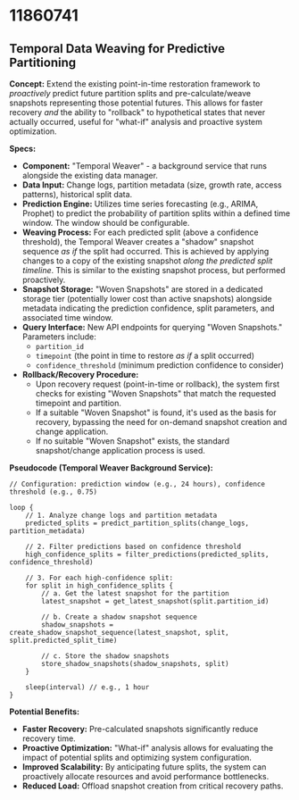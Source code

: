 # 11860741

## Temporal Data Weaving for Predictive Partitioning

**Concept:** Extend the existing point-in-time restoration framework to *proactively* predict future partition splits and pre-calculate/weave snapshots representing those potential futures. This allows for faster recovery *and* the ability to "rollback" to hypothetical states that never actually occurred, useful for "what-if" analysis and proactive system optimization.

**Specs:**

*   **Component:** "Temporal Weaver" - a background service that runs alongside the existing data manager.
*   **Data Input:** Change logs, partition metadata (size, growth rate, access patterns), historical split data.
*   **Prediction Engine:** Utilizes time series forecasting (e.g., ARIMA, Prophet) to predict the probability of partition splits within a defined time window.  The window should be configurable.
*   **Weaving Process:** For each predicted split (above a confidence threshold), the Temporal Weaver creates a "shadow" snapshot sequence *as if* the split had occurred. This is achieved by applying changes to a copy of the existing snapshot *along the predicted split timeline*. This is similar to the existing snapshot process, but performed proactively.
*   **Snapshot Storage:** "Woven Snapshots" are stored in a dedicated storage tier (potentially lower cost than active snapshots) alongside metadata indicating the prediction confidence, split parameters, and associated time window.
*   **Query Interface:**  New API endpoints for querying "Woven Snapshots." Parameters include:
    *   `partition_id`
    *   `timepoint` (the point in time to restore *as if* a split occurred)
    *   `confidence_threshold` (minimum prediction confidence to consider)
*   **Rollback/Recovery Procedure:**
    *   Upon recovery request (point-in-time or rollback), the system first checks for existing "Woven Snapshots" that match the requested timepoint and partition.
    *   If a suitable "Woven Snapshot" is found, it's used as the basis for recovery, bypassing the need for on-demand snapshot creation and change application.
    *   If no suitable "Woven Snapshot" exists, the standard snapshot/change application process is used.

**Pseudocode (Temporal Weaver Background Service):**

```
// Configuration: prediction window (e.g., 24 hours), confidence threshold (e.g., 0.75)

loop {
    // 1. Analyze change logs and partition metadata
    predicted_splits = predict_partition_splits(change_logs, partition_metadata)

    // 2. Filter predictions based on confidence threshold
    high_confidence_splits = filter_predictions(predicted_splits, confidence_threshold)

    // 3. For each high-confidence split:
    for split in high_confidence_splits {
        // a. Get the latest snapshot for the partition
        latest_snapshot = get_latest_snapshot(split.partition_id)

        // b. Create a shadow snapshot sequence
        shadow_snapshots = create_shadow_snapshot_sequence(latest_snapshot, split, split.predicted_split_time)

        // c. Store the shadow snapshots
        store_shadow_snapshots(shadow_snapshots, split)
    }

    sleep(interval) // e.g., 1 hour
}
```

**Potential Benefits:**

*   **Faster Recovery:** Pre-calculated snapshots significantly reduce recovery time.
*   **Proactive Optimization:** "What-if" analysis allows for evaluating the impact of potential splits and optimizing system configuration.
*   **Improved Scalability:**  By anticipating future splits, the system can proactively allocate resources and avoid performance bottlenecks.
*   **Reduced Load:** Offload snapshot creation from critical recovery paths.
